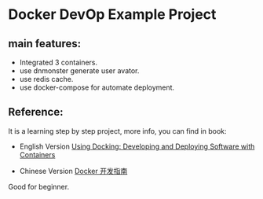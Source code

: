 # Docker DevOp Example Project

## main features:

- Integrated 3 containers.
- use dnmonster generate user avator.
- use redis cache.
- use docker-compose for automate deployment.

## Reference:

It is a learning step by step project, more info, you can find in book:

- English Version [Using Docking: Developing and Deploying Software with Containers](https://www.amazon.com/Using-Docker-Developing-Deploying-Containers/dp/1491915765)

- Chinese Version [Docker 开发指南](https://book.douban.com/subject/27013734/)

Good for beginner. 
